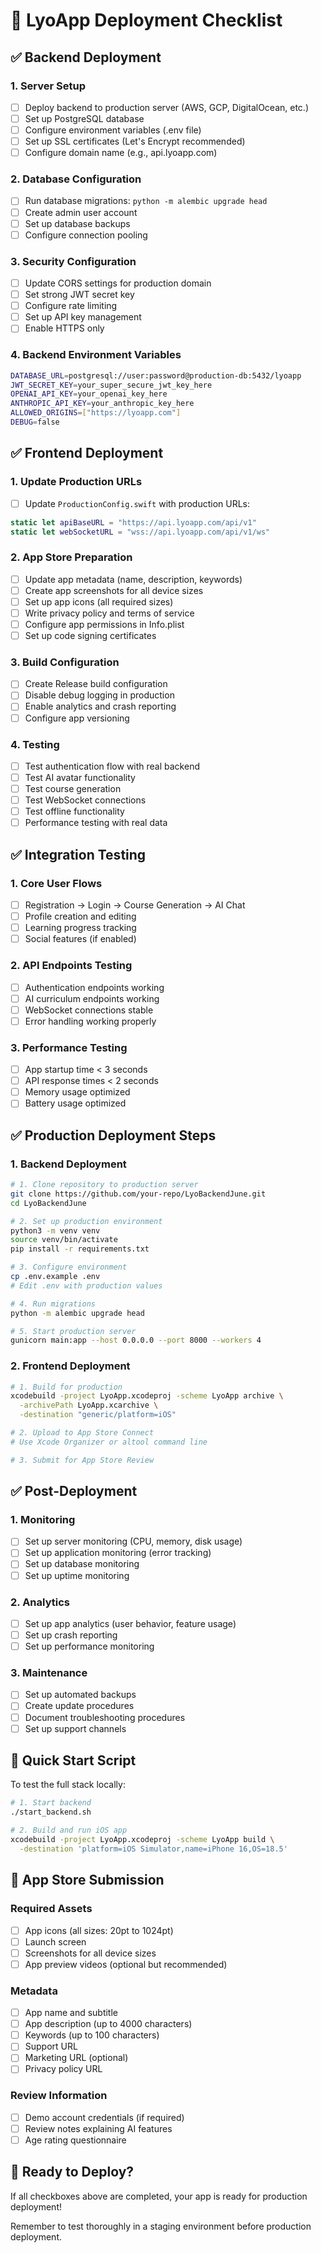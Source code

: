 # 🚀 LyoApp Deployment Checklist

## ✅ Backend Deployment

### 1. Server Setup
- [ ] Deploy backend to production server (AWS, GCP, DigitalOcean, etc.)
- [ ] Set up PostgreSQL database
- [ ] Configure environment variables (.env file)
- [ ] Set up SSL certificates (Let's Encrypt recommended)
- [ ] Configure domain name (e.g., api.lyoapp.com)

### 2. Database Configuration
- [ ] Run database migrations: `python -m alembic upgrade head`
- [ ] Create admin user account
- [ ] Set up database backups
- [ ] Configure connection pooling

### 3. Security Configuration
- [ ] Update CORS settings for production domain
- [ ] Set strong JWT secret key
- [ ] Configure rate limiting
- [ ] Set up API key management
- [ ] Enable HTTPS only

### 4. Backend Environment Variables
```bash
DATABASE_URL=postgresql://user:password@production-db:5432/lyoapp
JWT_SECRET_KEY=your_super_secure_jwt_key_here
OPENAI_API_KEY=your_openai_key_here
ANTHROPIC_API_KEY=your_anthropic_key_here
ALLOWED_ORIGINS=["https://lyoapp.com"]
DEBUG=false
```

## ✅ Frontend Deployment

### 1. Update Production URLs
- [ ] Update `ProductionConfig.swift` with production URLs:
```swift
static let apiBaseURL = "https://api.lyoapp.com/api/v1"
static let webSocketURL = "wss://api.lyoapp.com/api/v1/ws"
```

### 2. App Store Preparation
- [ ] Update app metadata (name, description, keywords)
- [ ] Create app screenshots for all device sizes
- [ ] Set up app icons (all required sizes)
- [ ] Write privacy policy and terms of service
- [ ] Configure app permissions in Info.plist
- [ ] Set up code signing certificates

### 3. Build Configuration
- [ ] Create Release build configuration
- [ ] Disable debug logging in production
- [ ] Enable analytics and crash reporting
- [ ] Configure app versioning

### 4. Testing
- [ ] Test authentication flow with real backend
- [ ] Test AI avatar functionality
- [ ] Test course generation
- [ ] Test WebSocket connections
- [ ] Test offline functionality
- [ ] Performance testing with real data

## ✅ Integration Testing

### 1. Core User Flows
- [ ] Registration → Login → Course Generation → AI Chat
- [ ] Profile creation and editing
- [ ] Learning progress tracking
- [ ] Social features (if enabled)

### 2. API Endpoints Testing
- [ ] Authentication endpoints working
- [ ] AI curriculum endpoints working
- [ ] WebSocket connections stable
- [ ] Error handling working properly

### 3. Performance Testing
- [ ] App startup time < 3 seconds
- [ ] API response times < 2 seconds
- [ ] Memory usage optimized
- [ ] Battery usage optimized

## ✅ Production Deployment Steps

### 1. Backend Deployment
```bash
# 1. Clone repository to production server
git clone https://github.com/your-repo/LyoBackendJune.git
cd LyoBackendJune

# 2. Set up production environment
python3 -m venv venv
source venv/bin/activate
pip install -r requirements.txt

# 3. Configure environment
cp .env.example .env
# Edit .env with production values

# 4. Run migrations
python -m alembic upgrade head

# 5. Start production server
gunicorn main:app --host 0.0.0.0 --port 8000 --workers 4
```

### 2. Frontend Deployment
```bash
# 1. Build for production
xcodebuild -project LyoApp.xcodeproj -scheme LyoApp archive \
  -archivePath LyoApp.xcarchive \
  -destination "generic/platform=iOS"

# 2. Upload to App Store Connect
# Use Xcode Organizer or altool command line

# 3. Submit for App Store Review
```

## ✅ Post-Deployment

### 1. Monitoring
- [ ] Set up server monitoring (CPU, memory, disk usage)
- [ ] Set up application monitoring (error tracking)
- [ ] Set up database monitoring
- [ ] Set up uptime monitoring

### 2. Analytics
- [ ] Set up app analytics (user behavior, feature usage)
- [ ] Set up crash reporting
- [ ] Set up performance monitoring

### 3. Maintenance
- [ ] Set up automated backups
- [ ] Create update procedures
- [ ] Document troubleshooting procedures
- [ ] Set up support channels

## 🔧 Quick Start Script

To test the full stack locally:

```bash
# 1. Start backend
./start_backend.sh

# 2. Build and run iOS app
xcodebuild -project LyoApp.xcodeproj -scheme LyoApp build \
  -destination 'platform=iOS Simulator,name=iPhone 16,OS=18.5'
```

## 📱 App Store Submission

### Required Assets
- [ ] App icons (all sizes: 20pt to 1024pt)
- [ ] Launch screen
- [ ] Screenshots for all device sizes
- [ ] App preview videos (optional but recommended)

### Metadata
- [ ] App name and subtitle
- [ ] App description (up to 4000 characters)
- [ ] Keywords (up to 100 characters)
- [ ] Support URL
- [ ] Marketing URL (optional)
- [ ] Privacy policy URL

### Review Information
- [ ] Demo account credentials (if required)
- [ ] Review notes explaining AI features
- [ ] Age rating questionnaire

## 🚦 Ready to Deploy?

If all checkboxes above are completed, your app is ready for production deployment!

Remember to test thoroughly in a staging environment before production deployment.
